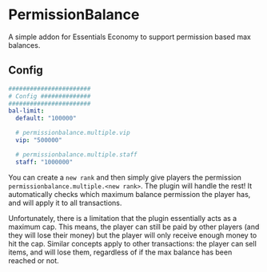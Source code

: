 # PermissionBalance
A simple addon for Essentials Economy to support permission based max balances.

## Config
```yaml
#######################
# Config ##############
#######################
bal-limit:
  default: "100000"

  # permissionbalance.multiple.vip
  vip: "500000"

  # permissionbalance.multiple.staff
  staff: "1000000"
```
You can create a `new rank` and then simply give players the permission `permissionbalance.multiple.<new rank>`. The 
plugin will handle the rest! It automatically checks which maximum balance permission the player has, and will apply it
to all transactions. 

Unfortunately, there is a limitation that the plugin essentially acts as a maximum cap. This means, the player can still
be paid by other players (and they will lose their money) but the player will only receive enough money to hit the cap.
Similar concepts apply to other transactions: the player can sell items, and will lose them, regardless of if the max
balance has been reached or not.